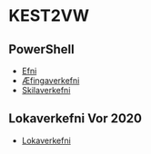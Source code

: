 # KEST2VW

## PowerShell
- [Efni](./PowerShell/UmPowerShell.md)
- [Æfingaverkefni](./PowerShell/Aefingaverkefni.md)
- [Skilaverkefni](./Verkefni/verkefni4.md)

## Lokaverkefni Vor 2020
- [Lokaverkefni](./Verkefni/lokaverkefni_v20.md)